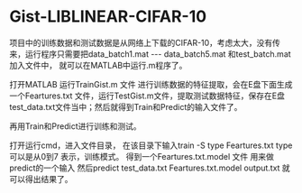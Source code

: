 # Gist-LIBLINEAR-CIFAR-10
项目中的训练数据和测试数据是从网络上下载的CIFAR-10，考虑太大，没有传来，运行程序只需要把data_batch1.mat --- data_batch5.mat 和test_batch.mat加入文件中，
就可以在MATLAB中运行.m程序了。

打开MATLAB 运行TrainGist.m  文件 进行训练数据的特征提取，会在E盘下面生成一个Feartures.txt 文件，运行TestGist.m文件，提取测试数据特征，保存在E盘test_data.txt文件当中；然后就得到Train和Predict的输入文件了。

再用Train和Predict进行训练和测试。

打开运行cmd，进入文件目录，
在该目录下输入train -S type Feartures.txt   type可以是从0到7 表示，训练模式。 得到一个Feartures.txt.model 文件 用来做predict的一个输入
 然后predict test_data.txt  Feartures.txt.model  output.txt  就可以得出结果了。

